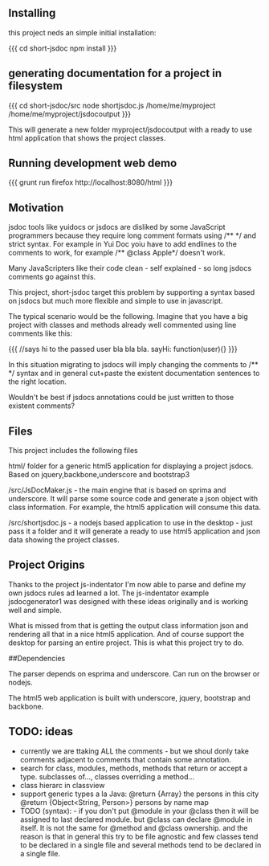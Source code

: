 ## Installing 

this project neds an simple initial installation:

{{{
    cd short-jsdoc
    npm install
}}}

## generating documentation for a project in filesystem

{{{
    cd short-jsdoc/src
    node shortjsdoc.js /home/me/myproject /home/me/myproject/jsdocoutput
}}}

This will generate a new folder myproject/jsdocoutput with a ready to use html application that shows the project classes.

## Running development web demo

{{{
    grunt run
    firefox http://localhost:8080/html
}}}


## Motivation

jsdoc tools like yuidocs or jsdocs are disliked by some JavaScript programmers because they require long comment formats using /\*\* \*/ and strict syntax. For example in Yui Doc yoiu have to add endlines to the comments to work, for example /\*\* @class Apple\*/ doesn't work. 

Many JavaScripters like their code clean - self explained - so long jsdocs comments go against this. 

This project, short-jsdoc target this problem by supporting a syntax based on jsdocs but much more flexible and simple to use in javascript. 

The typical scenario would be the following. Imagine that you have a big project with classes and methods already well commented using line comments like this:

{{{
//says hi to the passed user bla bla bla.
sayHi: function(user){}
}}}

In this situation migrating to jsdocs will imply changing the comments to /\*\* \*/ syntax and in general cut+paste the existent documentation sentences to the right location. 

Wouldn't be best if jsdocs annotations could be just written to those existent comments?

## Files
This project includes the following files

html/ folder for a generic html5 application for displaying a project jsdocs. Based on jquery,backbone,underscore and bootstrap3

/src/JsDocMaker.js - the main engine that is based on sprima and underscore. It will parse some source code and generate a json object with class information. For example, the html5 application will consume this data.

/src/shortjsdoc.js - a nodejs based application to use in the desktop - just pass it a folder and it will generate a ready to use html5 application and json data showing the project classes.

## Project Origins

Thanks to the project js-indentator I'm now able to parse and define my own jsdocs rules ad learned a lot. The js-indentator example jsdocgenerator1 was designed with these ideas originally and is working well and simple.

What is missed from that is getting the output class information json and rendering all that in a nice html5 application. And of course support the desktop for parsing an entire project. This is what this project try to do.

##Dependencies 

The parser depends on esprima and underscore. Can run on the browser or nodejs.

The html5 web application is built with underscore, jquery, bootstrap and backbone.

## TODO: ideas
 * currently we are ttaking ALL the comments - but we shoul donly take comments adjacent to comments that contain some annotation. 
 * search for class, modules, methods, methods that return or accept a type. subclasses of..., classes overriding a method... 
 * class hierarc in classview
 * support generic types a la Java:  @return {Array<Person>} the persons in this city @return {Object<String, Person>} persons by name map
 * TODO (syntax): - if you don't put @module in your @class then it will be assigned to last declared module. but @class can declare @module in itself. It is not the same for @method and @class ownership. and the reason is that in general this try to be file agnostic and few classes tend to be declared in a single file and several methods tend to be declared in a single file. 

